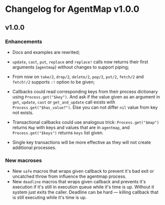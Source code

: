# Changelog for AgentMap v1.0.0

## v1.0.0

### Enhancements

  * Docs and examples are rewrited;
  * `update`, `cast`, `put`, `replace` and `replace!` calls now returns their
    first arguments (`agentmap`) without changes to support piping;
  * From now on `take/2`, `drop/2`, `delete/2`, `pop/2`, `put/2`, `fetch/2` and
    `fetch!/2` supports `:!` option to be given;

  * Callbacks could read corresponding keys from their process dictionary using
    `Process.get("$key")`. And ask if the value given as an argument in `get`,
    `update`, `cast` or `get_and_update` call exists with
    `Process.get("$has_value?")`. Else you can not differ `nil` value from key not
    exists.
  * Transactional callbacks could use analogous trick: `Process.get("$map")`
    returns `Map` with keys and values that are in `agentmap`, and
    `Process.get("$keys")` returns `keys` list given.
  * Single key transactions will be more effective as they will not create
    additional processes.

### New macroses

  * New `safe` macros that wraps given callback to prevent it's bad exit or
    uncatched throw from influence the agentmap process.
  * New `deadline` macros that wraps given callback and prevents it's execution
    if it's still in execution queue while it's time is up. Without it system
    just exits the caller. Deadline can be hard — killing callback that is still
    executing while it's time is up.
